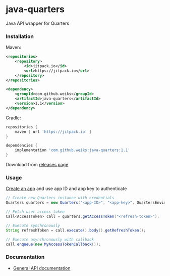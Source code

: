 # java-quarters
Java API wrapper for Quarters
### Installation
Maven:
```xml
<repositories>
    <repository>
        <id>jitpack.io</id>
        <url>https://jitpack.io</url>
    </repository>
</repositories>

<dependency>
    <groupId>com.github.weiks</groupId>
    <artifactId>java-quarters</artifactId>
    <version>1.1</version>
</dependency>
```
Gradle:
```groovy
repositories {
    maven { url 'https://jitpack.io' }
}

dependencies {
    implementation 'com.github.weiks:java-quarters:1.1'
}
```
Download from [releases page](https://github.com/weiks/java-quarters/releases)
### Usage
[Create an app](http://poq.gg/apps/create/new) and use app ID and app key to authenticate
```java
// Create new Quarters instance with credentials
Quarters quarters = new Quarters("<app-ID>", "<app-key>", QuartersEnvironment.<environment>);

// Fetch user access token
Call<AccessToken> call = quarters.getAccessToken("<refresh-token>");

// Execute synchronously
String refreshToken = call.execute().body().getRefreshToken();

// Execute asynchronously with callback
call.enqueue(new MyAccessTokenCallback());
```
### Documentation
- [General API documentation](https://weiks.github.io/quarters-docs/)
